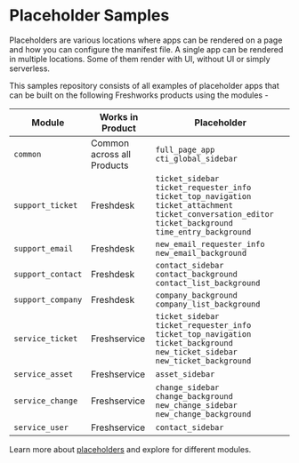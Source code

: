
# Placeholder Samples

Placeholders are various locations where apps can be rendered on a page and how you can configure the manifest file. A single app can be rendered in multiple locations. Some of them render with UI, without UI or simply serverless.

This samples repository consists of all examples of placeholder apps that can be built on the following Freshworks products using the modules -

| Module | Works in Product | Placeholder |
| ----- | ------- | ------- |
| `common` | Common across all Products | `full_page_app` `cti_global_sidebar` |
| `support_ticket` | Freshdesk | `ticket_sidebar` `ticket_requester_info` `ticket_top_navigation` `ticket_attachment` `ticket_conversation_editor` `ticket_background` `time_entry_background` |
| `support_email` | Freshdesk | `new_email_requester_info` `new_email_background` |
| `support_contact` | Freshdesk | `contact_sidebar` `contact_background` `contact_list_background` |
| `support_company` | Freshdesk | `company_background` `company_list_background` |
| `service_ticket` | Freshservice | `ticket_sidebar` `ticket_requester_info` `ticket_top_navigation` `ticket_background` `new_ticket_sidebar` `new_ticket_background` |
| `service_asset` | Freshservice | `asset_sidebar` |
| `service_change` | Freshservice | `change_sidebar` `change_background` `new_change_sidebar` `new_change_background` |
| `service_user` | Freshservice | `contact_sidebar` |

Learn more about [placeholders](https://developers-dev.freshworks.com/docs/app-sdk/v3.0/common/front-end-apps/placeholders/) and explore for different modules.